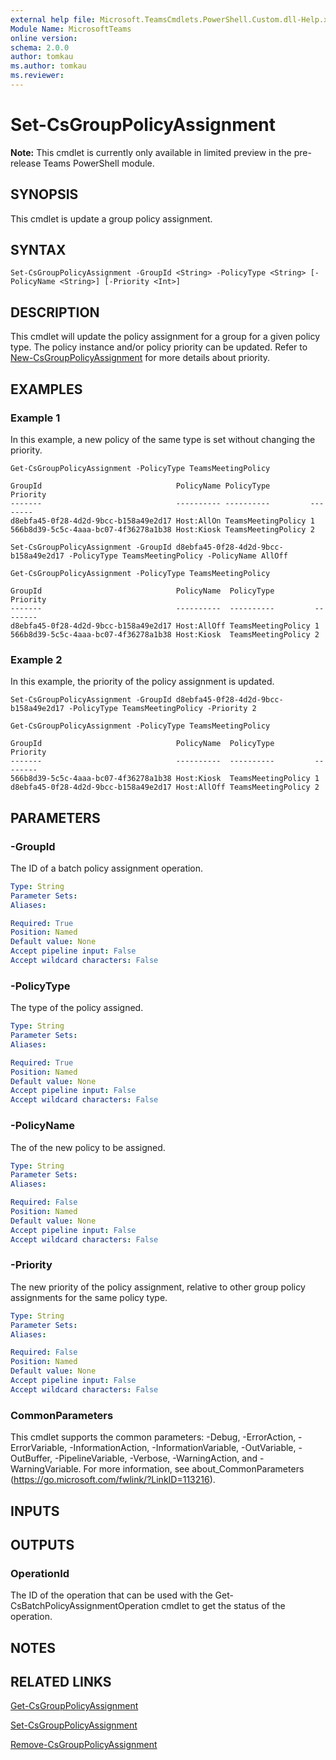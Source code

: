 ```yaml
---
external help file: Microsoft.TeamsCmdlets.PowerShell.Custom.dll-Help.xml
Module Name: MicrosoftTeams
online version:
schema: 2.0.0
author: tomkau
ms.author: tomkau
ms.reviewer:
---
```


# Set-CsGroupPolicyAssignment

**Note:** This cmdlet is currently only available in limited preview in the pre-release Teams PowerShell module.

## SYNOPSIS
This cmdlet is update a group policy assignment.

## SYNTAX

```
Set-CsGroupPolicyAssignment -GroupId <String> -PolicyType <String> [-PolicyName <String>] [-Priority <Int>]
```

## DESCRIPTION
This cmdlet will update the policy assignment for a group for a given policy type. The policy instance and/or policy priority can be updated.  Refer to [New-CsGroupPolicyAssignment]() for more details about priority.

## EXAMPLES

### Example 1
In this example, a new policy of the same type is set without changing the priority.

```
Get-CsGroupPolicyAssignment -PolicyType TeamsMeetingPolicy

GroupId                              PolicyName PolicyType         Priority
-------                              ---------- ----------         --------
d8ebfa45-0f28-4d2d-9bcc-b158a49e2d17 Host:AllOn TeamsMeetingPolicy 1
566b8d39-5c5c-4aaa-bc07-4f36278a1b38 Host:Kiosk TeamsMeetingPolicy 2

Set-CsGroupPolicyAssignment -GroupId d8ebfa45-0f28-4d2d-9bcc-b158a49e2d17 -PolicyType TeamsMeetingPolicy -PolicyName AllOff

Get-CsGroupPolicyAssignment -PolicyType TeamsMeetingPolicy

GroupId                              PolicyName  PolicyType         Priority
-------                              ----------  ----------         --------
d8ebfa45-0f28-4d2d-9bcc-b158a49e2d17 Host:AllOff TeamsMeetingPolicy 1
566b8d39-5c5c-4aaa-bc07-4f36278a1b38 Host:Kiosk  TeamsMeetingPolicy 2
```

### Example 2
In this example, the priority of the policy assignment is updated.

```
Set-CsGroupPolicyAssignment -GroupId d8ebfa45-0f28-4d2d-9bcc-b158a49e2d17 -PolicyType TeamsMeetingPolicy -Priority 2

Get-CsGroupPolicyAssignment -PolicyType TeamsMeetingPolicy

GroupId                              PolicyName  PolicyType         Priority
-------                              ----------  ----------         --------
566b8d39-5c5c-4aaa-bc07-4f36278a1b38 Host:Kiosk  TeamsMeetingPolicy 1
d8ebfa45-0f28-4d2d-9bcc-b158a49e2d17 Host:AllOff TeamsMeetingPolicy 2
```

## PARAMETERS

### -GroupId
The ID of a batch policy assignment operation.

```yaml
Type: String
Parameter Sets:
Aliases:

Required: True
Position: Named
Default value: None
Accept pipeline input: False
Accept wildcard characters: False
```

### -PolicyType
The type of the policy assigned.

```yaml
Type: String
Parameter Sets:
Aliases:

Required: True
Position: Named
Default value: None
Accept pipeline input: False
Accept wildcard characters: False
```

### -PolicyName
The of the new policy to be assigned.

```yaml
Type: String
Parameter Sets:
Aliases:

Required: False
Position: Named
Default value: None
Accept pipeline input: False
Accept wildcard characters: False
```

### -Priority
The new priority of the policy assignment, relative to other group policy assignments for the same policy type.

```yaml
Type: String
Parameter Sets:
Aliases:

Required: False
Position: Named
Default value: None
Accept pipeline input: False
Accept wildcard characters: False
```

### CommonParameters
This cmdlet supports the common parameters: -Debug, -ErrorAction, -ErrorVariable, -InformationAction, -InformationVariable, -OutVariable, -OutBuffer, -PipelineVariable, -Verbose, -WarningAction, and -WarningVariable.
For more information, see about_CommonParameters (https://go.microsoft.com/fwlink/?LinkID=113216).

## INPUTS

## OUTPUTS

### OperationId
The ID of the operation that can be used with the Get-CsBatchPolicyAssignmentOperation cmdlet to get the status of the operation.

## NOTES

## RELATED LINKS

[Get-CsGroupPolicyAssignment]()

[Set-CsGroupPolicyAssignment]()

[Remove-CsGroupPolicyAssignment]()

